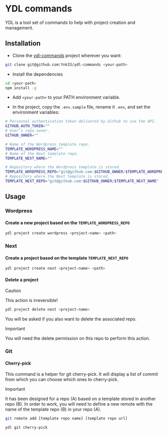 # YDL commands

YDL is a tool set of commands to help with project creation and management.

## Installation

- Clone the [ydl-commands](https://github.com/Ynk33/ydl-commands) project wherever you want:

```bash
git clone git@github.com:Ynk33/ydl-commands <your-path>
```

- Install the dependencies

```bash
cd <your-path>
npm install -g
```

- Add `<your-path>` to your PATH environment variable.

- In the project, copy the `.env.sample` file, rename it `.env`, and set the environment variables:

```bash
# Personnal authentication token delivered by Github to use the API.
GITHUB_AUTH_TOKEN=""
# User's repo owner.
GITHUB_OWNER=""

# Name of the Wordpress template repo.
TEMPLATE_WORDPRESS_NAME=""
# Name of the Next template repo.
TEMPLATE_NEXT_NAME=""

# Repository where the Wordpress template is stored.
TEMPLATE_WORDPRESS_REPO="git@github.com:$GITHUB_OWNER/$TEMPLATE_WORDPRESS_NAME"
# Repository where the Next template is stored.
TEMPLATE_NEXT_REPO="git@github.com:$GITHUB_OWNER/$TEMPLATE_NEXT_NAME"
```

## Usage

### Wordpress

#### Create a new project based on the `TEMPLATE_WORDPRESS_REPO`

```bash
ydl project create wordpress <project-name> <path>
```

### Next

#### Create a project based on the template `TEMPLATE_NEXT_REPO`

```bash
ydl project create next <project-name> <path>
```

#### Delete a project

> [!CAUTION]
> This action is irreversible!

```bash
ydl project delete next <project-name>
```

You will be asked if you also want to delete the associated repo.

> [!IMPORTANT]
> You will need the delete permission on this repo to perform this action.

### Git

#### Cherry-pick

This command is a helper for git cherry-pick. It will display a list of commit from which you can choose which ones to cherry-pick.
> [!IMPORTANT]
> It has been designed for a repo (A) based on a template stored in another repo (B). In order to work, you will need to define a new remote with the name of the template repo (B) in your repo (A).
>
> ```bash
> git remote add [template repo name] [template repo url]
> ```

```bash
ydl git cherry-pick
```
